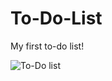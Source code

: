 # To-Do-List
My first to-do list!


![To-Do list](https://github.com/BeatrizDeFreitas/To-Do-List/assets/96779549/246bf687-9be3-4608-8107-6c93a84f1476)
